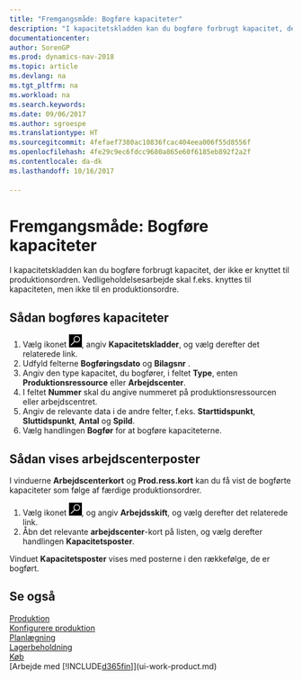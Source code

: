 ```yaml
---
title: "Fremgangsmåde: Bogføre kapaciteter"
description: "I kapacitetskladden kan du bogføre forbrugt kapacitet, der ikke er knyttet til produktionsordren. Vedligeholdelsesarbejde skal f.eks. knyttes til kapaciteten, men ikke til en produktionsordre."
documentationcenter: 
author: SorenGP
ms.prod: dynamics-nav-2018
ms.topic: article
ms.devlang: na
ms.tgt_pltfrm: na
ms.workload: na
ms.search.keywords: 
ms.date: 09/06/2017
ms.author: sgroespe
ms.translationtype: HT
ms.sourcegitcommit: 4fefaef7380ac10836fcac404eea006f55d8556f
ms.openlocfilehash: 4fe29c9ec6fdcc9680a865e60f6185eb892f2a2f
ms.contentlocale: da-dk
ms.lasthandoff: 10/16/2017

---
```

# <a name="how-to-post-capacities"></a>Fremgangsmåde: Bogføre kapaciteter
I kapacitetskladden kan du bogføre forbrugt kapacitet, der ikke er knyttet til produktionsordren. Vedligeholdelsesarbejde skal f.eks. knyttes til kapaciteten, men ikke til en produktionsordre.  

## <a name="to-post-capacities"></a>Sådan bogføres kapaciteter  
1.  Vælg ikonet ![Søg efter side eller rapport](media/ui-search/search_small.png "Ikonet Søg efter side eller rapport"), angiv **Kapacitetskladder**, og vælg derefter det relaterede link.  
2.  Udfyld felterne **Bogføringsdato** og **Bilagsnr** .  
3.  Angiv den type kapacitet, du bogfører, i feltet **Type**, enten **Produktionsressource** eller **Arbejdscenter**.  
4.  I feltet **Nummer** skal du angive nummeret på produktionsressourcen eller arbejdscentret.  
5.  Angiv de relevante data i de andre felter, f.eks. **Starttidspunkt**, **Sluttidspunkt**, **Antal** og **Spild**.  
6.  Vælg handlingen **Bogfør** for at bogføre kapaciteterne.  

## <a name="to-view-work-center-ledger-entries"></a>Sådan vises arbejdscenterposter  
I vinduerne **Arbejdscenterkort** og **Prod.ress.kort** kan du få vist de bogførte kapaciteter som følge af færdige produktionsordrer.    
1.  Vælg ikonet ![Søg efter side eller rapport](media/ui-search/search_small.png "Ikonet Søg efter side eller rapport"), og angiv **Arbejdsskift**, og vælg derefter det relaterede link.  
2.  Åbn det relevante **arbejdscenter**-kort på listen, og vælg derefter handlingen **Kapacitetsposter**.  

Vinduet **Kapacitetsposter** vises med posterne i den rækkefølge, de er bogført.   

## <a name="see-also"></a>Se også  
[Produktion](production-manage-manufacturing.md)    
[Konfigurere produktion](production-configure-production-processes.md)  
[Planlægning](production-planning.md)      
[Lagerbeholdning](inventory-manage-inventory.md)  
[Køb](purchasing-manage-purchasing.md)  
[Arbejde med [!INCLUDE[d365fin](includes/d365fin_md.md)]](ui-work-product.md)

